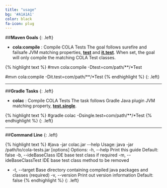 ```yaml
---
title: "usage"
bg: '#A1A1A1'
color: black
fa-icon: plug
---
```


##**Maven Goals**
{: .left}

- **cola:compile** : Compile COLA Tests
The goal follows surefire and failsafe JVM matching properties, [__test__](http://maven.apache.org/surefire/maven-surefire-plugin/examples/single-test.html) and [__it.test__](http://maven.apache.org/surefire/maven-failsafe-plugin/examples/single-test.html). When set, the goal will only compile the matching COLA Test classes.

{% highlight text %}
#mvn cola:compile -Dtest=com/path/**/*Test

#mvn cola:compile -Dit.test=com/path/**/*Test
{% endhighlight %}
{: .left}

<hr>

##**Gradle Tasks**
{: .left}

- **colac** : Compile COLA Tests
The task follows Gradle Java plugin JVM matching property, [__test.single__](http://www.gradle.org/docs/current/userguide/java_plugin.html#sec:java_test).

{% highlight text %}
#gradle colac -Dsingle.test=com/path/**/*Test
{% endhighlight %}
{: .left}

<hr>

##**Command Line**
{: .left}

{% highlight text %}
#java -jar colac.jar --help
Usage: java -jar /path/to/cola-tests.jar [options]
  Options:
    -h, --help
      Print this guide
      Default: false
    -b, --ideBaseClass
      IDE base test class if required
    -m, --ideBaseClassTest
      IDE base test class method to be removed
  * -t, --target
      Base directory containing compiled java packages and classes (required)
    -v, --version
      Print out version information
      Default: false
{% endhighlight %}
{: .left}
